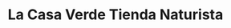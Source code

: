 ---
title: "La Casa Verde Tienda Naturista"
url: /san-gil/la-casa-verde-tienda-naturista/
shop: cosméticos
---